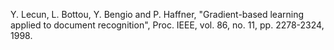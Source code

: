Y. Lecun, L. Bottou, Y. Bengio and P. Haffner, "Gradient-based learning applied to document recognition", Proc. IEEE, vol. 86, no. 11, pp. 2278-2324, 1998.